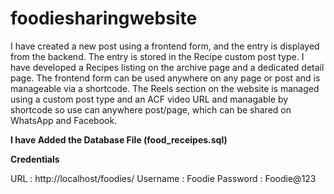 # foodiesharingwebsite

I have created a new post using a frontend form, and the entry is displayed from the backend. The entry is stored in the Recipe custom post type.
I have developed a Recipes listing on the archive page and a dedicated detail page.
The frontend form can be used anywhere on any page or post and is manageable via a shortcode.
The Reels section on the website is managed using a custom post type and an ACF video URL and managable by shortcode so use can anywhere post/page, which can be shared on WhatsApp and Facebook.

**I have Added the Database File (food_receipes.sql)**

**Credentials**

URL : http://localhost/foodies/
Username : Foodie
Password : Foodie@123
